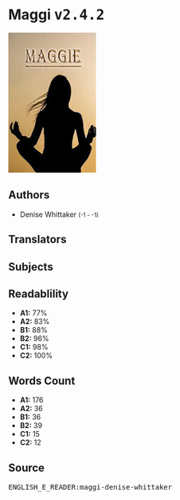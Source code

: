# Maggi <kbd>v2.4.2</kbd>

![](./cover.medium.jpg "")

## Authors


 - Denise Whittaker <small>(-1 - -1)</small>

## Translators



## Subjects



## Readablility


 - **A1:** 77%
 - **A2:** 83%
 - **B1:** 88%
 - **B2:** 96%
 - **C1:** 98%
 - **C2:** 100%

## Words Count


 - **A1:** 176
 - **A2:** 36
 - **B1:** 36
 - **B2:** 39
 - **C1:** 15
 - **C2:** 12

## Source


<kbd>ENGLISH_E_READER:maggi-denise-whittaker</kbd>
